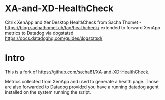 # XA-and-XD-HealthCheck
Citrix XenApp and XenDesktop HealthCheck from Sacha Thomet - https://blog.sachathomet.ch/tag/healthcheck/
extended to forward XenApp metrics to Datadog via dogstatsd https://docs.datadoghq.com/guides/dogstatsd/

# Intro
This is a fork of https://github.com/sacha81/XA-and-XD-HealthCheck.

Metrics collected from XenApp and used to generate a health page.
Those are also forwarded to Datadog provided you have a running datadog agent installed on the system running the script.
